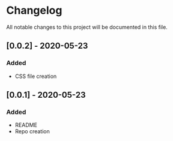 # Changelog
All notable changes to this project will be documented in this file.

## [0.0.2] - 2020-05-23
### Added
- CSS file creation

## [0.0.1] - 2020-05-23
### Added
- README
- Repo creation